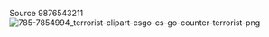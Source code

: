 Source 9876543211
![785-7854994_terrorist-clipart-csgo-cs-go-counter-terrorist-png](https://user-images.githubusercontent.com/90395600/132697650-e259296a-b124-4434-bfa0-8e5d3ddb8aa6.png)

